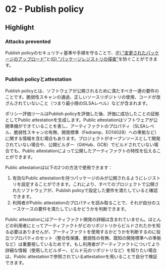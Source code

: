 # 02 - Publish policy

## Highlight

### Attacks prevented

Publish policyのセキュリティ基準や手順を守ることで、[(F) "変更されたパッケージのアップロード"](https://slsa.dev/spec/v1.0/threats)と[(G) "パッケージレジストリの侵害"](https://slsa.dev/spec/v1.0/threats)を防ぐことができます。


### Publish policyとattestation

Publish policyとは、ソフトウェアが公開されるために満たすべき一連の要件のことです。脆弱性スキャンの通過、正しいソースリポジトリの使用、コードが改ざんされていないこと（つまり最小限のSLSAレベル）などが含まれます。

ポリシー評価ツールはPublish policyを評価した後、評価に成功したことの証拠としてPublic attestationを生成します。Public attestationはソフトウェアが公開準備ができていることを表し、アーティファクトのプロパティ（SLSAレベル、脆弱性スキャンの有無、開発標準（Fedramp、EO14028）への準拠など）に関する情報を含む場合もあります。プロジェクトがオープンソースとして開発されていない場合や、公開ビルダー（GitHub、GCB）でビルドされていない場合でも、Public attestationによって公開したアーティファクトの特性を伝えることができます。

Public attestationは以下の2つの方法で使用できます：

1. 有効なPublic attestationを持つパッケージのみが公開されるようにレジストリを設定することができます。これにより、すべてのプロジェクトで公開されたソフトウェアが、Publish policyで設定した要件を満たしていると確認できます。
1. 利用者がPublic attestationのプロパティを読み取ることで、それが自分のユースケースの要件を満たしているかどうかを判断できます。

Public attestationにはアーティファクト開発の詳細は含まれていません。ほとんどの利用者にとってアーティファクトがどのリポジトリからビルドされたかを知る必要はありませんが、アーティファクトを使用するかどうかを判断するのに役立つプロパティのセット（整合性保護、脆弱性の有無、既知の開発標準への準拠など）は重要視しているためです。もし利用者がアーティファクトについてより詳細な情報（使用したビルダー、ビルド元のリポジトリなど）を知りたい場合は、Public attestationで参照されているattestationを用いることで自分で検証できます。









